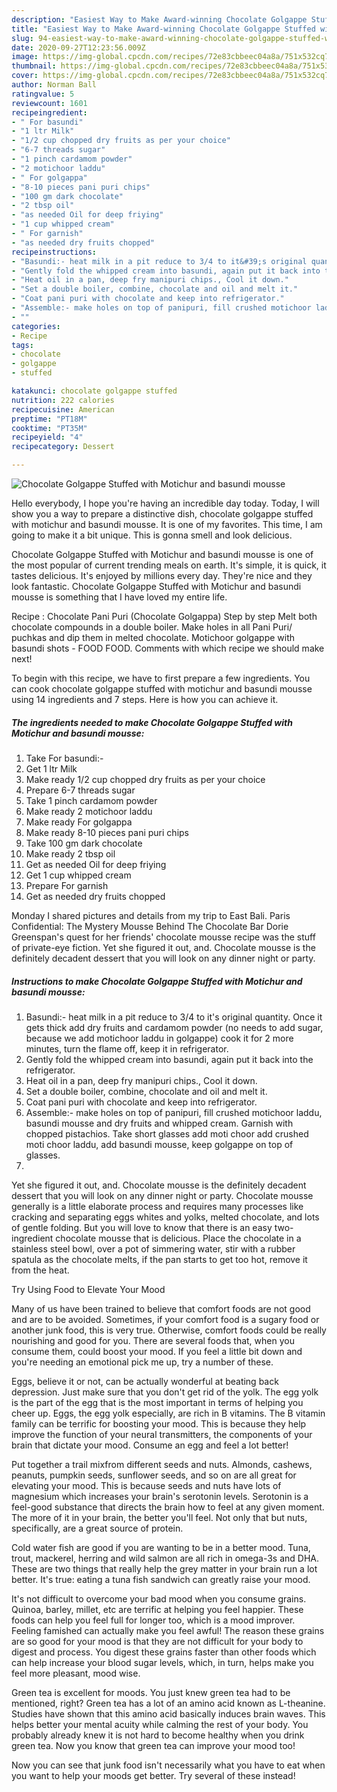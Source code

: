 ```yaml
---
description: "Easiest Way to Make Award-winning Chocolate Golgappe Stuffed with Motichur and basundi mousse"
title: "Easiest Way to Make Award-winning Chocolate Golgappe Stuffed with Motichur and basundi mousse"
slug: 94-easiest-way-to-make-award-winning-chocolate-golgappe-stuffed-with-motichur-and-basundi-mousse
date: 2020-09-27T12:23:56.009Z
image: https://img-global.cpcdn.com/recipes/72e83cbbeec04a8a/751x532cq70/chocolate-golgappe-stuffed-with-motichur-and-basundi-mousse-recipe-main-photo.jpg
thumbnail: https://img-global.cpcdn.com/recipes/72e83cbbeec04a8a/751x532cq70/chocolate-golgappe-stuffed-with-motichur-and-basundi-mousse-recipe-main-photo.jpg
cover: https://img-global.cpcdn.com/recipes/72e83cbbeec04a8a/751x532cq70/chocolate-golgappe-stuffed-with-motichur-and-basundi-mousse-recipe-main-photo.jpg
author: Norman Ball
ratingvalue: 5
reviewcount: 1601
recipeingredient:
- " For basundi"
- "1 ltr Milk"
- "1/2 cup chopped dry fruits as per your choice"
- "6-7 threads sugar"
- "1 pinch cardamom powder"
- "2 motichoor laddu"
- " For golgappa"
- "8-10 pieces pani puri chips"
- "100 gm dark chocolate"
- "2 tbsp oil"
- "as needed Oil for deep friying"
- "1 cup whipped cream"
- " For garnish"
- "as needed dry fruits chopped"
recipeinstructions:
- "Basundi:- heat milk in a pit reduce to 3/4 to it&#39;s original quantity. Once it gets thick add dry fruits and cardamom powder (no needs to add sugar, because we add motichoor laddu in golgappe) cook it for 2 more minutes, turn the flame off, keep it in refrigerator."
- "Gently fold the whipped cream into basundi, again put it back into the refrigerator."
- "Heat oil in a pan, deep fry manipuri chips., Cool it down."
- "Set a double boiler, combine, chocolate and oil and melt it."
- "Coat pani puri with chocolate and keep into refrigerator."
- "Assemble:- make holes on top of panipuri, fill crushed motichoor laddu, basundi mousse and dry fruits and whipped cream. Garnish with chopped pistachios. Take short glasses add moti choor add crushed moti choor laddu, add basundi mousse, keep golgappe on top of glasses."
- ""
categories:
- Recipe
tags:
- chocolate
- golgappe
- stuffed

katakunci: chocolate golgappe stuffed 
nutrition: 222 calories
recipecuisine: American
preptime: "PT18M"
cooktime: "PT35M"
recipeyield: "4"
recipecategory: Dessert

---
```



![Chocolate Golgappe Stuffed with Motichur and basundi mousse](https://img-global.cpcdn.com/recipes/72e83cbbeec04a8a/751x532cq70/chocolate-golgappe-stuffed-with-motichur-and-basundi-mousse-recipe-main-photo.jpg)

Hello everybody, I hope you're having an incredible day today. Today, I will show you a way to prepare a distinctive dish, chocolate golgappe stuffed with motichur and basundi mousse. It is one of my favorites. This time, I am going to make it a bit unique. This is gonna smell and look delicious.

Chocolate Golgappe Stuffed with Motichur and basundi mousse is one of the most popular of current trending meals on earth. It's simple, it is quick, it tastes delicious. It's enjoyed by millions every day. They're nice and they look fantastic. Chocolate Golgappe Stuffed with Motichur and basundi mousse is something that I have loved my entire life.

Recipe : Chocolate Pani Puri (Chocolate Golgappa) Step by step Melt both chocolate compounds in a double boiler. Make holes in all Pani Puri/ puchkas and dip them in melted chocolate. Motichoor golgappe with basundi shots - FOOD FOOD. Comments with which recipe we should make next!


To begin with this recipe, we have to first prepare a few ingredients. You can cook chocolate golgappe stuffed with motichur and basundi mousse using 14 ingredients and 7 steps. Here is how you can achieve it.

<!--inarticleads1-->

##### The ingredients needed to make Chocolate Golgappe Stuffed with Motichur and basundi mousse:

1. Take  For basundi:-
1. Get 1 ltr Milk
1. Make ready 1/2 cup chopped dry fruits as per your choice
1. Prepare 6-7 threads sugar
1. Take 1 pinch cardamom powder
1. Make ready 2 motichoor laddu
1. Make ready  For golgappa
1. Make ready 8-10 pieces pani puri chips
1. Take 100 gm dark chocolate
1. Make ready 2 tbsp oil
1. Get as needed Oil for deep friying
1. Get 1 cup whipped cream
1. Prepare  For garnish
1. Get as needed dry fruits chopped


Monday I shared pictures and details from my trip to East Bali. Paris Confidential: The Mystery Mousse Behind The Chocolate Bar Dorie Greenspan&#39;s quest for her friends&#39; chocolate mousse recipe was the stuff of private-eye fiction. Yet she figured it out, and. Chocolate mousse is the definitely decadent dessert that you will look on any dinner night or party. 

<!--inarticleads2-->

##### Instructions to make Chocolate Golgappe Stuffed with Motichur and basundi mousse:

1. Basundi:- heat milk in a pit reduce to 3/4 to it&#39;s original quantity. Once it gets thick add dry fruits and cardamom powder (no needs to add sugar, because we add motichoor laddu in golgappe) cook it for 2 more minutes, turn the flame off, keep it in refrigerator.
1. Gently fold the whipped cream into basundi, again put it back into the refrigerator.
1. Heat oil in a pan, deep fry manipuri chips., Cool it down.
1. Set a double boiler, combine, chocolate and oil and melt it.
1. Coat pani puri with chocolate and keep into refrigerator.
1. Assemble:- make holes on top of panipuri, fill crushed motichoor laddu, basundi mousse and dry fruits and whipped cream. Garnish with chopped pistachios. Take short glasses add moti choor add crushed moti choor laddu, add basundi mousse, keep golgappe on top of glasses.
1. 


Yet she figured it out, and. Chocolate mousse is the definitely decadent dessert that you will look on any dinner night or party. Chocolate mousse generally is a little elaborate process and requires many processes like cracking and separating eggs whites and yolks, melted chocolate, and lots of gentle folding. But you will love to know that there is an easy two-ingredient chocolate mousse that is delicious. Place the chocolate in a stainless steel bowl, over a pot of simmering water, stir with a rubber spatula as the chocolate melts, if the pan starts to get too hot, remove it from the heat. 

Try Using Food to Elevate Your Mood


Many of us have been trained to believe that comfort foods are not good and are to be avoided. Sometimes, if your comfort food is a sugary food or another junk food, this is very true. Otherwise, comfort foods could be really nourishing and good for you. There are several foods that, when you consume them, could boost your mood. If you feel a little bit down and you're needing an emotional pick me up, try a number of these.

Eggs, believe it or not, can be actually wonderful at beating back depression. Just make sure that you don't get rid of the yolk. The egg yolk is the part of the egg that is the most important in terms of helping you cheer up. Eggs, the egg yolk especially, are rich in B vitamins. The B vitamin family can be terrific for boosting your mood. This is because they help improve the function of your neural transmitters, the components of your brain that dictate your mood. Consume an egg and feel a lot better!

Put together a trail mixfrom different seeds and nuts. Almonds, cashews, peanuts, pumpkin seeds, sunflower seeds, and so on are all great for elevating your mood. This is because seeds and nuts have lots of magnesium which increases your brain's serotonin levels. Serotonin is a feel-good substance that directs the brain how to feel at any given moment. The more of it in your brain, the better you'll feel. Not only that but nuts, specifically, are a great source of protein.

Cold water fish are good if you are wanting to be in a better mood. Tuna, trout, mackerel, herring and wild salmon are all rich in omega-3s and DHA. These are two things that really help the grey matter in your brain run a lot better. It's true: eating a tuna fish sandwich can greatly raise your mood. 

It's not difficult to overcome your bad mood when you consume grains. Quinoa, barley, millet, etc are terrific at helping you feel happier. These foods can help you feel full for longer too, which is a mood improver. Feeling famished can actually make you feel awful! The reason these grains are so good for your mood is that they are not difficult for your body to digest and process. You digest these grains faster than other foods which can help increase your blood sugar levels, which, in turn, helps make you feel more pleasant, mood wise.

Green tea is excellent for moods. You just knew green tea had to be mentioned, right? Green tea has a lot of an amino acid known as L-theanine. Studies have shown that this amino acid basically induces brain waves. This helps better your mental acuity while calming the rest of your body. You probably already knew it is not hard to become healthy when you drink green tea. Now you know that green tea can improve your mood too!

Now you can see that junk food isn't necessarily what you have to eat when you want to help your moods get better. Try several of these instead!

